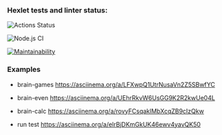 ### Hexlet tests and linter status:
![Actions Status](https://github.com/strelov1/frontend-project-lvl1/workflows/hexlet-check/badge.svg)

![Node.js CI](https://github.com/strelov1/frontend-project-lvl1/workflows/Node.js%20CI/badge.svg)

[![Maintainability](https://api.codeclimate.com/v1/badges/a99a88d28ad37a79dbf6/maintainability)](https://codeclimate.com/github/strelov1/frontend-project-lvl1)


### Examples

* brain-games https://asciinema.org/a/LFXwpQ1UtrNusaVn2Z5SBwfYC
* brain-even https://asciinema.org/a/UEhrRkvW6UsGG9K2R2kwUe04L
* brain-calc https://asciinema.org/a/rovyFCsqaklMbXcqZB9cIzQkw

* run test https://asciinema.org/a/elrBjDKmGkUK46ewv4yavQK50